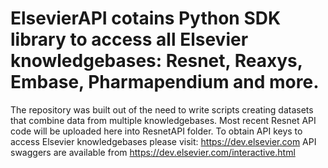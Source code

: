 # ElsevierAPI cotains Python SDK library to access all Elsevier knowledgebases: Resnet, Reaxys, Embase, Pharmapendium and more. 
The repository was built out of the need to write scripts creating datasets that combine data from multiple knowledgebases.  Most recent Resnet API code will be uploaded here into ResnetAPI folder. To obtain API keys to access Elsevier knowledgebases please visit: https://dev.elsevier.com
API swaggers are available from https://dev.elsevier.com/interactive.html
